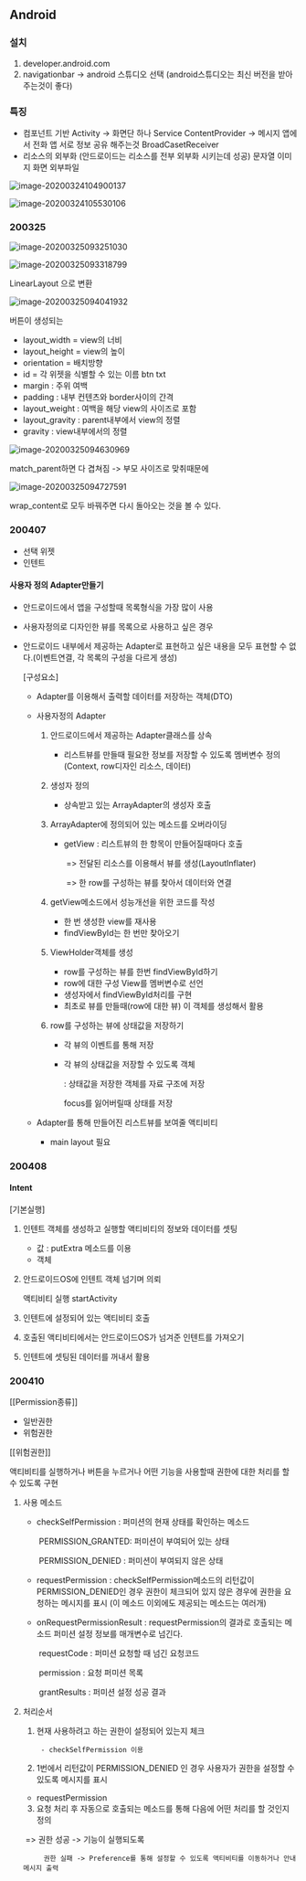 ## Android

### 설치

1. developer.android.com
2. navigationbar -> android 스튜디오 선택 (android스튜디오는 최신 버전을 받아주는것이 좋다)



### 특징

- 컴포넌트 기반
  Activity -> 화면단 하나
  Service
  ContentProvider -> 메시지 앱에서 전화 앱 서로 정보 공유 해주는것
  BroadCasetReceiver
- 리소스의 외부화 (안드로이드는 리소스를 전부 외부화 시키는데 성공)
  문자열 이미지
  화면
  외부파일


![image-20200324104900137](images/image-20200324104900137.png)

![image-20200324105530106](images/image-20200324105530106.png)

### 200325

![image-20200325093251030](images/image-20200325093251030.png)

![image-20200325093318799](images/image-20200325093318799.png)

LinearLayout 으로 변환

![image-20200325094041932](images/image-20200325094041932.png)

버튼이 생성되는 

- layout_width = view의 너비
- layout_height = view의 높이
- orientation = 배치방향
- id = 각 위젯을 식별할 수 있는 이름
  		btn
          txt
- margin : 주위 여백
- padding : 내부 컨텐츠와 border사이의 간격
- layout_weight : 여백을 해당 view의 사이즈로 포함
- layout_gravity : parent내부에서 view의 정렬     
- gravity : view내부에서의 정렬                    



![image-20200325094630969](images/image-20200325094630969.png)

match_parent하면 다 겹쳐짐 -> 부모 사이즈로 맞취때문에

![image-20200325094727591](images/image-20200325094727591.png)

wrap_content로 모두 바꿔주면 다시 돌아오는 것을 볼 수 있다.

### 200407

- 선택 위젯
- 인텐트

#### 사용자 정의 Adapter만들기

- 안드로이드에서 앱을 구성할때 목록형식을 가장 많이 사용

- 사용자정의로 디자인한 뷰를 목록으로 사용하고 싶은 경우

- 안드로이드 내부에서 제공하는 Adapter로 표현하고 싶은 내용을 모두 표현할 수 없다.(이벤트연결, 각 목록의 구성을 다르게 생성)

  [구성요소]

  - Adapter를 이용해서 출력할 데이터를 저장하는 객체(DTO)

  - 사용자정의 Adapter

    1. 안드로이드에서 제공하는 Adapter클래스를 상속

       - 리스트뷰를 만들때 필요한 정보를 저장할 수 있도록 멤버변수 정의(Context, row디자인 리소스, 데이터)

    2. 생성자 정의

       - 상속받고 있는 ArrayAdapter의 생성자 호출

    3. ArrayAdapter에 정의되어 있는 메소드를 오버라이딩

       - getView : 리스트뷰의 한 항목이 만들어질때마다 호출

         ​			=> 전달된 리소스를 이용해서 뷰를 생성(LayoutInflater)

         ​			=> 한 row를 구성하는 뷰를 찾아서 데이터와 연결

    4. getView메소드에서 성능개선을 위한 코드를 작성

       - 한 번 생성한 view를 재사용
       - findViewById는 한 번만 찾아오기

    5. ViewHolder객체를 생성

       - row를 구성하는 뷰를 한번 findViewById하기
       - row에 대한 구성 View를 멤버변수로 선언
       - 생성자에서 findViewById처리를 구현
       - 최초로 뷰를 만들때(row에 대한 뷰) 이 객체를 생성해서 활용

    6. row를 구성하는 뷰에 상태값을 저장하기

       - 각 뷰의 이벤트를 통해 저장

       - 각 뷰의 상태값을 저장할 수 있도록 객체

         : 상태값을 저장한 객체를 자료 구조에 저장 

           focus를 잃어버릴때 상태를 저장

  - Adapter를 통해 만들어진 리스트뷰를 보여줄 액티비티
    
    - main layout 필요

### 200408

#### Intent

[기본실행]

1. 인텐트 객체를 생성하고 실행할 액티비티의 정보와 데이터를 셋팅

   - 값 : putExtra 메소드를 이용
   - 객체

2. 안드로이드OS에 인텐트 객체 넘기며 의뢰 

   액티비티 실행 startActivity

3. 인텐트에 설정되어 있는 액티비티 호출

4. 호출된 액티비티에서는 안드로이드OS가 넘겨준 인텐트를 가져오기

5. 인텐트에 셋팅된 데이터를 꺼내서 활용

### 200410

[[Permission종류]]

- 일반권한
- 위험권한

[[위험권한]]

액티비티를 실행하거나 버튼을 누르거나 어떤 기능을 사용할때 권한에 대한 처리를 할 수 있도록 구현

1. 사용 메소드

   - checkSelfPermission : 퍼미션의 현재 상태를 확인하는 메소드

     ​	             PERMISSION_GRANTED: 퍼미션이 부여되어 있는 상태

     ​                 PERMISSION_DENIED : 퍼미션이 부여되지 않은 상태

   - requestPermission : checkSelfPermission메소드의 리턴값이  PERMISSION_DENIED인 경우 권한이 체크되어 있지 않은 경우에 권한을 요청하는 메시지를 표시 (이 메소드 이외에도 제공되는 메소드는 여러개)

   - onRequestPermissionResult :  requestPermission의 결과로 호출되는 메소드 퍼미션 설정 정보를 매개변수로 넘긴다.

     ​                                           requestCode : 퍼미션 요청할 때 넘긴 요청코드

     ​                                           permission : 요청 퍼미션 목록

     ​                                          grantResults : 퍼미션 설정 성공 결과 

2. 처리순서

   1) 현재 사용하려고 하는 권한이 설정되어 있는지 체크

           - checkSelfPermission 이용

   2) 1번에서 리턴값이  PERMISSION_DENIED 인 경우 사용자가 권한을 설정할 수 있도록 메시지를 표시

   - requestPermission

   3) 요청 처리 후 자동으로 호출되는 메소드를 통해 다음에 어떤 처리를 할 것인지 정의

   ​	=> 권한 성공 -> 기능이 실행되도록 

    		권한 실패 -> Preference를 통해 설정할 수 있도록 액티비티를 이동하거나 안내 메시지 출력
